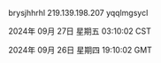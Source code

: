 brysjhhrhl 219.139.198.207 yqqlmgsycl

2024年 09月 27日 星期五 03:10:02 CST

2024年 09月 26日 星期四 19:10:02 GMT
